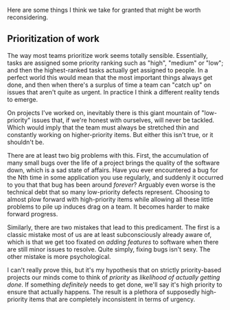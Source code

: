 Here are some things I think we take for granted that might be worth reconsidering.

Prioritization of work
----------------------

The way most teams prioritize work seems totally sensible. Essentially, tasks are assigned some priority ranking such as "high", "medium" or "low"; and then the highest-ranked tasks actually get assigned to people. In a perfect world this would mean that the most important things always get done, and then when there's a surplus of time a team can "catch up" on issues that aren't quite as urgent. In practice I think a different reality tends to emerge.

On projects I've worked on, inevitably there is this giant mountain of "low-priority" issues that, if we're honest with ourselves, will never be tackled. Which would imply that the team must always be stretched thin and constantly working on higher-priority items. But either this isn't true, or it shouldn't be.

There are at least two big problems with this. First, the accumulation of many small bugs over the life of a project brings the quality of the software down, which is a sad state of affairs. Have you ever encountered a bug for the Nth time in some application you use regularly, and suddenly it occurred to you that that bug has been around *forever*? Arguably even worse is the technical debt that so many low-priority defects represent. Choosing to almost plow forward with high-priority items while allowing all these little problems to pile up induces drag on a team. It becomes harder to make forward progress.

Similarly, there are two mistakes that lead to this predicament. The first is a classic mistake most of us are at least subconsciously already aware of, which is that we get too fixated on *adding features* to software when there are still minor issues to resolve. Quite simply, fixing bugs isn't sexy. The other mistake is more psychological.

I can't really prove this, but it's my hypothesis that on strictly priority-based projects our minds come to think of *priority* as *likelihood of actually getting done*. If something *definitely* needs to get done, we'll say it's high priority to ensure that actually happens. The result is a plethora of supposedly high-priority items that are completely inconsistent in terms of urgency.